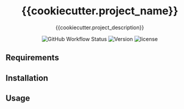 <div align="center">

# {{cookiecutter.project_name}}
{{cookiecutter.project_description}}

![GitHub Workflow Status](https://img.shields.io/github/workflow/status/{{cookiecutter.repo_owner}}/{{cookiecutter.project_name}}/Brew%20Release?style=plastic)
![Version](https://img.shields.io/github/v/tag/{{cookiecutter.repo_owner}}/{{cookiecutter.project_name}}?style=plastic)
![license](https://img.shields.io/github/license/{{cookiecutter.repo_owner}}/{{cookiecutter.project_name}}?style=plastic)

</div>

## Requirements

## Installation

## Usage
